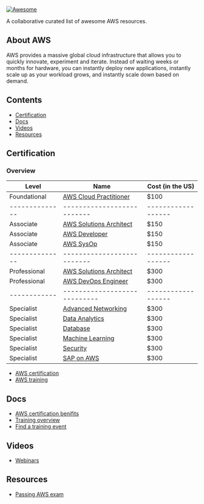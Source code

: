 [![Awesome](https://awesome.re/badge.svg)](https://awesome.re)

A collaborative curated list of awesome AWS resources.

## About AWS

AWS provides a massive global cloud infrastructure that allows you to quickly innovate, experiment and iterate. Instead of waiting weeks or months for hardware, you can instantly deploy new applications, instantly scale up as your workload grows, and instantly scale down based on demand. 

## Contents

- [Certification](#Certification)
- [Docs](#docs)
- [Videos](#videos)
- [Resources](#resources)


## Certification

### Overview
| Level | Name | Cost (in the US) |
|--------------|--------------------------|------------------|
| Foundational | [AWS Cloud Practitioner](https://aws.amazon.com/certification/certified-cloud-practitioner/) | $100 |
|--------------|--------------------------|------------------|
| Associate | [AWS Solutions Architect](https://aws.amazon.com/certification/certified-solutions-architect-associate/) | $150 |
| Associate | [AWS Developer](https://aws.amazon.com/certification/certified-developer-associate/) | $150 |
| Associate | [AWS SysOp](https://aws.amazon.com/certification/certified-sysops-admin-associate/) | $150 |
|--------------|--------------------------|------------------|
| Professional | [AWS Solutions Architect](https://aws.amazon.com/certification/certified-solutions-architect-professional/) | $300 |
| Professional | [AWS DevOps Engineer](https://aws.amazon.com/certification/certified-devops-engineer-professional/) | $300 |
|------------|----------------------------|------------------|
| Specialist | [Advanced Networking](https://aws.amazon.com/certification/certified-advanced-networking-specialty/) | $300 |
| Specialist | [Data Analytics](https://aws.amazon.com/certification/certified-data-analytics-specialty/) | $300 |
| Specialist | [Database](https://aws.amazon.com/certification/certified-database-specialty/) | $300 |
| Specialist | [Machine Learning](https://aws.amazon.com/certification/certified-machine-learning-specialty/) | $300 |
| Specialist | [Security](https://aws.amazon.com/certification/certified-security-specialty/) | $300 |
| Specialist | [SAP on AWS](https://aws.amazon.com/certification/certified-sap-on-aws-specialty/) | $300 |



- [AWS certification](https://aws.amazon.com/certification/)
- [AWS training](https://aws.amazon.com/certification/certification-prep/)

## Docs
- [AWS certification benifits](https://aws.amazon.com/certification/benefits/?nc2=sb_ce_ben)
- [Training overview](https://aws.amazon.com/partners/training/?nc2=sb_pt_pto)
- [Find a training event](https://aws.amazon.com/training/events/?nc2=sb_tr_evt)


## Videos

- [Webinars](https://docs.aviatrix.com/StartUpGuides/aviatrix_overview.html)



## Resources
- [Passing AWS exam](https://digitalcloud.training/how-to-pass-aws-certification-exams/)
